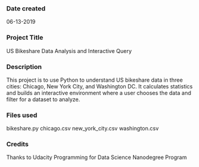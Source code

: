### Date created
06-13-2019

### Project Title
US Bikeshare Data Analysis and Interactive Query

### Description
This project is to use Python to understand US bikeshare data in three cities: Chicago, New York City, and Washington DC. It calculates statistics and builds an interactive environment where a user chooses the data and filter for a dataset to analyze.

### Files used
bikeshare.py
chicago.csv
new_york_city.csv
washington.csv

### Credits
Thanks to Udacity Programming for Data Science Nanodegree Program
